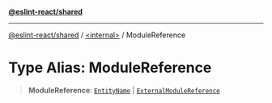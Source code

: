 [**@eslint-react/shared**](../../README.md)

***

[@eslint-react/shared](../../README.md) / [\<internal\>](../README.md) / ModuleReference

# Type Alias: ModuleReference

> **ModuleReference**: [`EntityName`](EntityName.md) \| [`ExternalModuleReference`](../interfaces/ExternalModuleReference.md)
